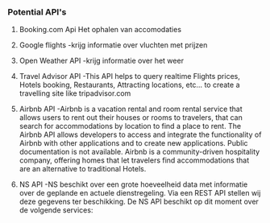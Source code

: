 ### Potential API's

1. Booking.com Api
   Het ophalen van accomodaties

2. Google flights
   -krijg informatie over vluchten met prijzen

3. Open Weather API
   -krijg informatie over het weer

4. Travel Advisor API
   -This API helps to query realtime Flights prices, Hotels booking, Restaurants, Attracting locations, etc… to create a travelling site like tripadvisor.com

5. Airbnb API
   -Airbnb is a vacation rental and room rental service that allows users to rent out their houses or rooms to travelers, that can search for accommodations by location to find a place to rent. The Airbnb API allows developers to access and integrate the functionality of Airbnb with other applications and to create new applications. Public documentation is not available. Airbnb is a community-driven hospitality company, offering homes that let travelers find accommodations that are an alternative to traditional Hotels.

6. NS API
   -NS beschikt over een grote hoeveelheid data met informatie over de geplande en actuele dienstregeling. Via een REST API stellen wij deze gegevens ter beschikking.
   De NS API beschikt op dit moment over de volgende services: